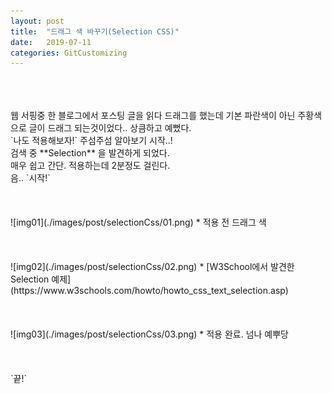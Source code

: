 ```yaml
---
layout: post
title:  "드래그 색 바꾸기(Selection CSS)"
date:   2019-07-11
categories: GitCustomizing
---
```

<br>
<br>
<br>
웹 서핑중 한 블로그에서 포스팅 글을 읽다 드래그를 했는데 기본 파란색이 아닌 주황색으로 글이 드래그 되는것이었다.. 상큼하고 예뻤다.<br>
`나도 적용해보자!` 주섬주섬 알아보기 시작..!<br>
검색 중 **Selection** 을 발견하게 되었다.<br>
매우 쉽고 간단. 적용하는데 2분정도 걸린다.<br>
음.. `시작!`<br>
<br>
<br>
<br>
![img01](./images/post/selectionCss/01.png)  
* 적용 전 드래그 색  
<br>
<br>
<br>
<br>
![img02](./images/post/selectionCss/02.png)  
* [W3School에서 발견한 Selection 예제](https://www.w3schools.com/howto/howto_css_text_selection.asp)
<br>
<br>
<br>
<br>
![img03](./images/post/selectionCss/03.png)  
* 적용 완료. 넘나 예뿌당  
<br>
<br>
<br>
<br>
`끝!`
<br>
<br>
<br>